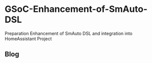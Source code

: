 # GSoC-Enhancement-of-SmAuto-DSL
Preparation Enhancement of SmAuto DSL and integration into HomeAssistant Project

## Blog
